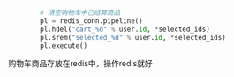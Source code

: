 ```python
        # 清空购物车中已结算商品
        pl = redis_conn.pipeline()
        pl.hdel("cart_%d" % user.id, *selected_ids)
        pl.srem("selected_%d" % user.id, *selected_ids)
        pl.execute()
```

购物车商品存放在redis中，操作redis就好